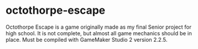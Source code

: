 # octothorpe-escape
Octothorpe Escape is a game originally made as my final Senior project for high school. It is not complete, but almost all game mechanics should be in place. Must be compiled with GameMaker Studio 2 version 2.2.5.
